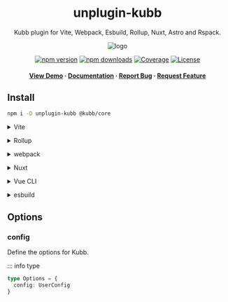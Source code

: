 <div align="center">

<!-- <img src="assets/logo.png" alt="logo" width="200" height="auto" /> -->
<h1>unplugin-kubb</h1>

<p>
   Kubb plugin for Vite, Webpack, Esbuild, Rollup, Nuxt, Astro and Rspack.
  </p>
  <img src="https://raw.githubusercontent.com/kubb-project/kubb/main/assets/banner.png" alt="logo"  height="auto" />

[![npm version][npm-version-src]][npm-version-href]
[![npm downloads][npm-downloads-src]][npm-downloads-href]
[![Coverage][coverage-src]][coverage-href]
[![License][license-src]][license-href]

<!-- ALL-CONTRIBUTORS-BADGE:START - Do not remove or modify this section -->
<!-- ALL-CONTRIBUTORS-BADGE:END -->
</p>

<h4>
    <a href="https://codesandbox.io/s/github/kubb-project/kubb/tree/alpha/examples/typescript" target="_blank">View Demo</a>
    <span> · </span>
      <a href="https://kubb.dev/" target="_blank">Documentation</a>
    <span> · </span>
      <a href="https://github.com/kubb-project/kubb/issues/" target="_blank">Report Bug</a>
    <span> · </span>
      <a href="https://github.com/kubb-project/kubb/issues/" target="_blank">Request Feature</a>
  </h4>
</div>

## Install

```bash
npm i -D unplugin-kubb @kubb/core
```

<details>
<summary>Vite</summary><br>

```ts
// vite.config.ts
import Plugin from 'unplugin-kubb/vite'

export default defineConfig({
  plugins: [
    Plugin({/* options */}),
  ],
})
```

<br></details>

<details>
<summary>Rollup</summary><br>

```ts
// rollup.config.js
import Plugin from 'unplugin-kubb/rollup'

export default {
  plugins: [
    Plugin({/* options */}),
  ],
}
```

<br></details>

<details>
<summary>webpack</summary><br>

```ts
// webpack.config.js
module.exports = {
  /* ... */
  plugins: [
    require('unplugin-kubb/webpack')({/* options */}),
  ],
}
```

<br></details>

<details>
<summary>Nuxt</summary><br>

```ts
// nuxt.config.js
export default defineNuxtConfig({
  modules: [
    ['unplugin-kubb/nuxt', {/* options */}],
  ],
})
```

> This module works for both Nuxt 2 and [Nuxt Vite](https://github.com/nuxt/vite)

<br></details>

<details>
<summary>Vue CLI</summary><br>

```ts
// vue.config.js
module.exports = {
  configureWebpack: {
    plugins: [
      require('unplugin-kubb/webpack')({/* options */}),
    ],
  },
}
```

<br></details>

<details>
<summary>esbuild</summary><br>

```ts
// esbuild.config.js
import { build } from 'esbuild'
import Plugin from 'unplugin-kubb/esbuild'

build({
  plugins: [Plugin()],
})
```

<br></details>

## Options

### config

Define the options for Kubb.

::: info type

```typescript [Options]
type Options = {
  config: UserConfig
}
```

<!-- Badges -->

[npm-version-src]: https://img.shields.io/npm/v/unplugin-kubb?flat&colorA=18181B&colorB=f58517
[npm-version-href]: https://npmjs.com/package/unplugin-kubb
[npm-downloads-src]: https://img.shields.io/npm/dm/unplugin-kubb?flat&colorA=18181B&colorB=f58517
[npm-downloads-href]: https://npmjs.com/package/unplugin-kubb
[license-src]: https://img.shields.io/github/license/kubb-project/kubb.svg?flat&colorA=18181B&colorB=f58517
[license-href]: https://github.com/kubb-project/kubb/blob/main/LICENSE
[build-src]: https://img.shields.io/github/actions/workflow/status/kubb-project/kubb/ci.yaml?style=flat&colorA=18181B&colorB=f58517
[build-href]: https://www.npmjs.com/package/unplugin-kubb
[minified-src]: https://img.shields.io/bundlephobia/min/unplugin-kubb?style=flat&colorA=18181B&colorB=f58517
[minified-href]: https://www.npmjs.com/package/unplugin-kubb
[coverage-src]: https://img.shields.io/codecov/c/github/kubb-project/kubb?style=flat&colorA=18181B&colorB=f58517
[coverage-href]: https://www.npmjs.com/package/unplugin-kubb
